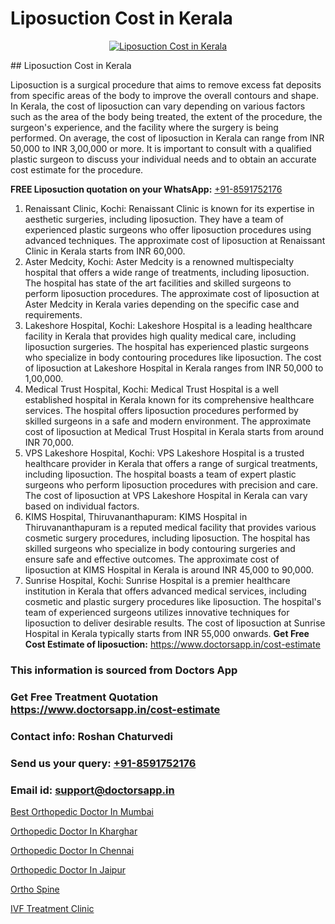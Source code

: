 # Liposuction Cost in Kerala

<p align="center">
  <a href="null">
    <img src="null" alt="Liposuction Cost in Kerala">
  </a>
</p>
## Liposuction Cost in Kerala

Liposuction is a surgical procedure that aims to remove excess fat deposits from specific areas of the body to improve the overall contours and shape. In Kerala, the cost of liposuction can vary depending on various factors such as the area of the body being treated, the extent of the procedure, the surgeon's experience, and the facility where the surgery is being performed. On average, the cost of liposuction in Kerala can range from INR 50,000 to INR 3,00,000 or more. It is important to consult with a qualified plastic surgeon to discuss your individual needs and to obtain an accurate cost estimate for the procedure.

**FREE Liposuction quotation on your WhatsApp:**  [+91-8591752176](https://api.whatsapp.com/send?phone=8591752176)

1) Renaissant Clinic, Kochi: Renaissant Clinic is known for its expertise in aesthetic surgeries, including liposuction. They have a team of experienced plastic surgeons who offer liposuction procedures using advanced techniques. The approximate cost of liposuction at Renaissant Clinic in Kerala starts from INR 60,000.
2) Aster Medcity, Kochi: Aster Medcity is a renowned multispecialty hospital that offers a wide range of treatments, including liposuction. The hospital has state of the art facilities and skilled surgeons to perform liposuction procedures. The approximate cost of liposuction at Aster Medcity in Kerala varies depending on the specific case and requirements.
3) Lakeshore Hospital, Kochi: Lakeshore Hospital is a leading healthcare facility in Kerala that provides high quality medical care, including liposuction surgeries. The hospital has experienced plastic surgeons who specialize in body contouring procedures like liposuction. The cost of liposuction at Lakeshore Hospital in Kerala ranges from INR 50,000 to 1,00,000.
4) Medical Trust Hospital, Kochi: Medical Trust Hospital is a well established hospital in Kerala known for its comprehensive healthcare services. The hospital offers liposuction procedures performed by skilled surgeons in a safe and modern environment. The approximate cost of liposuction at Medical Trust Hospital in Kerala starts from around INR 70,000.
5) VPS Lakeshore Hospital, Kochi: VPS Lakeshore Hospital is a trusted healthcare provider in Kerala that offers a range of surgical treatments, including liposuction. The hospital boasts a team of expert plastic surgeons who perform liposuction procedures with precision and care. The cost of liposuction at VPS Lakeshore Hospital in Kerala can vary based on individual factors.
6) KIMS Hospital, Thiruvananthapuram: KIMS Hospital in Thiruvananthapuram is a reputed medical facility that provides various cosmetic surgery procedures, including liposuction. The hospital has skilled surgeons who specialize in body contouring surgeries and ensure safe and effective outcomes. The approximate cost of liposuction at KIMS Hospital in Kerala is around INR 45,000 to 90,000.
7) Sunrise Hospital, Kochi: Sunrise Hospital is a premier healthcare institution in Kerala that offers advanced medical services, including cosmetic and plastic surgery procedures like liposuction. The hospital's team of experienced surgeons utilizes innovative techniques for liposuction to deliver desirable results. The cost of liposuction at Sunrise Hospital in Kerala typically starts from INR 55,000 onwards.
**Get Free Cost Estimate of liposuction:** https://www.doctorsapp.in/cost-estimate

### This information is sourced from Doctors App 
### Get Free Treatment Quotation https://www.doctorsapp.in/cost-estimate
### Contact info: Roshan Chaturvedi 
### Send us your query: [+91-8591752176](https://api.whatsapp.com/send?phone=8591752176) 
### Email id: support@doctorsapp.in

[Best Orthopedic Doctor In Mumbai](https://www.linkedin.com/pulse/best-orthopedic-doctor-mumbai-doctorsapp-khulna-z5ehe/?lipi=urn%3Ali%3Apage%3Ad_flagship3_publishing_published%3B6s0HL1EnS62Kk1Ppug3b7A%3D%3D)

[Orthopedic Doctor In Kharghar](https://www.linkedin.com/pulse/orthopedic-doctor-kharghar-doctorsappin-d4qtc?trackingId=0MABeXFsXGTpiHVBSN8T5Q%3D%3D&lipi=urn%3Ali%3Apage%3Ad_flagship3_company_admin%3BcTUR6naWQkWjeA%2BR15noZQ%3D%3D)

[Orthopedic Doctor In Chennai](https://medium.com/@manish632504/orthopedic-doctor-in-chennai-068b4531fa11)

[Orthopedic Doctor In Jaipur](https://medium.com/@vimalrana22/orthopedic-doctor-in-jaipur-cab5aa22cd63)

[Ortho Spine](https://doctors-apps.github.io/doctorsapp/ortho-spine)

[IVF Treatment Clinic](https://doctors-apps.github.io/doctorsapp/ivf-treatment-clinic)

